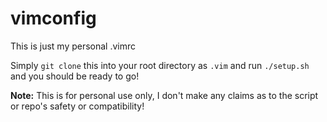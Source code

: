 # vimconfig
This is just my personal .vimrc

Simply `git clone` this into your root directory as `.vim` and run `./setup.sh` and you should be ready to go!


**Note:** This is for personal use only, I don't make any claims as to the script or repo's safety or compatibility!
